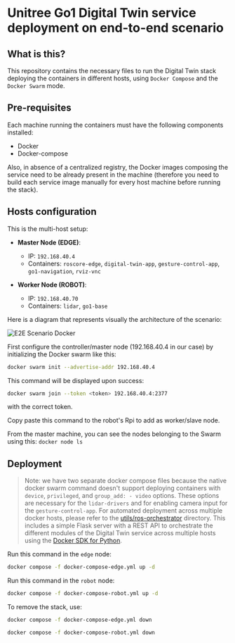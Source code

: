 # Unitree Go1 Digital Twin service deployment on end-to-end scenario

## What is this?

This repository contains the necessary files to run the Digital Twin stack deploying the containers in different hosts, using `Docker Compose` and the `Docker Swarm` mode. 

## Pre-requisites

Each machine running the containers must have the following components installed: 
* Docker
* Docker-compose 

Also, in absence of a centralized registry, the Docker images composing the service need to be already present in the machine (therefore you need to build each service image manually for every host machine before running the stack). 

## Hosts configuration

This is the multi-host setup: 

- **Master Node (EDGE)**: 
  - IP: `192.168.40.4`
  - Containers: `roscore-edge`, `digital-twin-app`, `gesture-control-app`, `go1-navigation`, `rviz-vnc`

- **Worker Node (ROBOT)**: 
  - IP: `192.168.40.70`
  - Containers: `lidar`, `go1-base`

Here is a diagram that represents visually the architecture of the scenario:

![E2E Scenario Docker](../../images/e2e-scenario-docker-swarm.png)

First configure the controller/master node (192.168.40.4 in our case) by initializing the Docker swarm like this: 
```bash
docker swarm init --advertise-addr 192.168.40.4
```

This command will be displayed upon success: 
```bash
docker swarm join --token <token> 192.168.40.4:2377
``` 
with the correct token.

Copy paste this command to the robot's Rpi to add as worker/slave node. 

From the master machine, you can see the nodes belonging to the Swarm using this: `docker node ls`

## Deployment

> Note: we have two separate docker compose files because the native docker swarm command doesn't support deploying containers with `device`, `privileged`, and `group_add: - video` options. These options are necessary for the `lidar-drivers` and for enabling camera input for the `gesture-control-app`. For automated deployment across multiple docker hosts, please refer to the [utils/ros-orchestrator](./../../utils/ros-orchestrator) directory. This includes a simple Flask server with a REST API to orchestrate the different modules of the Digital Twin service across multiple hosts using the [Docker SDK for Python](https://docker-py.readthedocs.io/en/stable/).

Run this command in the `edge` node: 
```bash
docker compose -f docker-compose-edge.yml up -d
```

Run this command in the `robot` node: 
```bash
docker compose -f docker-compose-robot.yml up -d
```

To remove the stack, use: 
```bash
docker compose -f docker-compose-edge.yml down
```

```bash
docker compose -f docker-compose-robot.yml down
```





